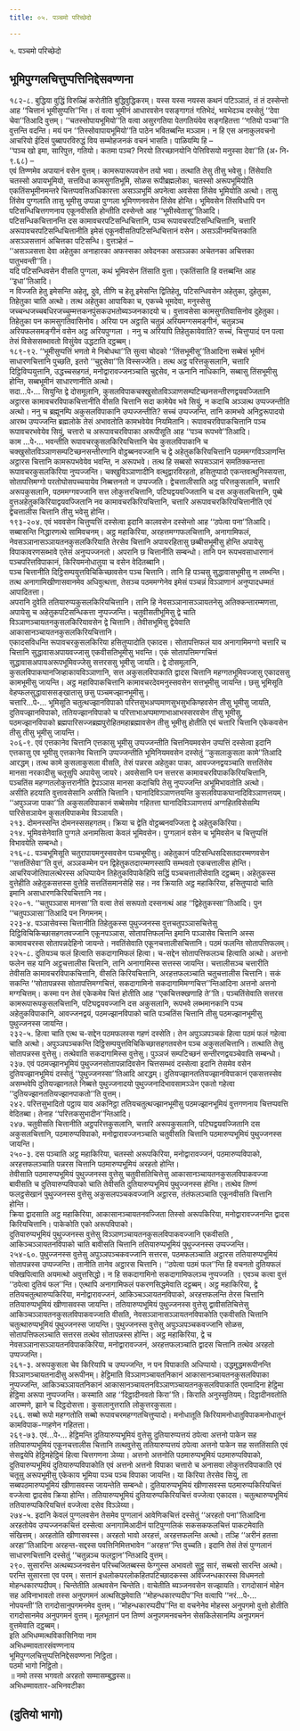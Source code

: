 ```yaml
---
title: ०५. पञ्चमो परिच्छेदो

---
```

५. पञ्चमो परिच्छेदो  


## भूमिपुग्गलचित्तुप्पत्तिनिद्देसवण्णना

१८२-८. बुद्धिया वुद्धिं विरुळ्हिं करोतीति बुद्धिवुद्धिकरम्। यस्स यस्स नयस्स कथनं पटिञ्ञातं, तं तं दस्सेन्तो आह ‘‘चित्तानं भूमीसुप्पत्ति’’न्ति। तं वत्वा भूमीनं आधारवसेन पसङ्गागतं गतिभेदं, भवभेदञ्च दस्सेतुं ‘‘देवा चेवा’’तिआदि वुत्तम्। ‘‘चतस्सोपायभूमियो’’ति वत्वा असुरगतिया पेतगतियंयेव सङ्गहितत्ता ‘‘गतियो पञ्चा’’ति वुत्तन्ति वदन्ति। मयं पन ‘‘तिस्सोवापायभूमियो’’ति पाठेन भवितब्बन्ति मञ्ञाम। न हि एस अनाकुलवचनो आचरियो ईदिसं पुब्बापरविरुद्धं विय सम्मोहजनकं वचनं भासति। पाळियम्पि हि –  
‘‘पञ्च खो इमा, सारिपुत्त, गतियो। कतमा पञ्च? निरयो तिरच्छानयोनि पेत्तिविसयो मनुस्सा देवा’’ति (अ॰ नि॰ ९.६८) –  
एवं तिण्णमेव अपायानं वसेन वुत्तम्। कामरूपारूपवसेन तयो भवा। तत्थाति तेसु तीसु भवेसु। तिंसेवाति चतस्सो अपायभूमियो, सत्तविधा कामसुगतिभूमि, सोळस रूपीब्रह्मलोका, चतस्सो अरूपभूमियोति एकतिंसभूमीनमन्तरे चित्तप्पवत्तिअधिकारत्ता असञ्ञभूमिं अपनेत्वा अवसेसा तिंसेव भूमियोति अत्थो। तासु तिंसेव पुग्गलाति तासु भूमीसु उप्पन्ना पुग्गला भूमिगणनवसेन तिंसेव होन्ति। भूमिवसेन तिंसविधापि पन पटिसन्धिचित्तगणनाय एकूनवीसति होन्तीति दस्सेन्तो आह ‘‘भूमीस्वेतासू’’तिआदि।  
पटिसन्धिकचित्तानन्ति दस कामावचरपटिसन्धिचित्तानि, पञ्च रूपावचरपटिसन्धिचित्तानि, चत्तारि अरूपावचरपटिसन्धिचित्तानीति इमेसं एकूनवीसतिपटिसन्धिचित्तानं वसेन। असञ्ञीनमचित्तकाति असञ्ञसत्तानं अचित्तका पटिसन्धि। वुत्तञ्हेतं –  
‘‘असञ्ञसत्ता देवा अहेतुका अनाहारका अफस्सका अवेदनका असञ्ञका अचेतनका अचित्तका पातुभवन्ती’’ति।  
यदि पटिसन्धिवसेन वीसति पुग्गला, कथं भूमिवसेन तिंसाति वुत्ता। एकतिंसाति हि वत्तब्बन्ति आह ‘‘इधा’’तिआदि।  
न विज्जति हेतु इमेसन्ति अहेतू, दुवे, तीणि च हेतू इमेसन्ति द्वितिहेतू, पटिसन्धिवसेन अहेतुका, दुहेतुका, तिहेतुका चाति अत्थो। तत्थ अहेतुका आपायिका च, एकच्चे भूमदेवा, मनुस्सेसु जच्चन्धजच्चबधिरजच्चुम्मत्तकनपुंसकउभतोब्यञ्जनकादयो च। वुत्तावसेसा कामसुगतिवासिनोव दुहेतुका। तिहेतुका पन कामसुगतिवासिनोव। अरिया पन अट्ठाति चतुन्नं अरियमग्गसमङ्गीनं, चतुन्नञ्च अरियफलसमङ्गीनं वसेन अट्ठ अरियपुग्गला । ननु च अरियापि तिहेतुकायेवाति? सच्चं, चित्तुप्पादं पन पत्वा तेसं विसेससब्भावतो विसुंयेव उद्धटाति दट्ठब्बम्।  
१८९-९२. ‘‘भूमीसुप्पत्तिं भणतो मे निबोधथा’’ति सुत्वा चोदको ‘‘तिंसभूमीसू’’तिआदिना सब्बेसं भूमीनं साधारणचित्तानि पुच्छति, इतरो ‘‘चुद्दसेवा’’ति विस्सज्जेति। तत्थ अट्ठ परित्तकुसलानि, चत्तारि दिट्ठिविप्पयुत्तानि, उद्धच्चसहगतं, मनोद्वारावज्जनञ्चाति चुद्दसेव, न ऊनानि नाधिकानि, सब्बासु तिंसभूमीसु होन्ति, सब्बभूमीनं साधारणानीति अत्थो।  
सदा…पे॰… सियुन्ति द्वे दोसमूलानि, कुसलविपाकचक्खुसोतविञ्ञाणसम्पटिच्छनसन्तीरणद्वयवज्जितानि अट्ठारस कामावचरविपाकचित्तानीति वीसति चित्तानि सदा कामेयेव भवे सियुं, न कदाचि अञ्ञत्थ उप्पज्जन्तीति अत्थो। ननु च ब्रह्मूनम्पि अकुसलविपाकानि उप्पज्जन्तीति? सच्चं उप्पज्जन्ति, तानि कामभवे अनिट्ठरूपादयो आरब्भ उप्पज्जन्ति ब्रह्मलोके तेसं अभावतोति कामभवेयेव नियमितानि। रूपावचरविपाकचित्तानि पञ्च रूपावचरभवेयेव सियुं, चत्तारो च अरूपावचरविपाका अरूपीसूति आह ‘‘पञ्च रूपभवे’’तिआदि।  
काम …पे॰… भवन्तीति रूपावचरकुसलकिरियचित्तानि चेव कुसलविपाकानि च चक्खुसोतविञ्ञाणसम्पटिच्छनसन्तीरणानि वोट्ठब्बनवज्जानि च द्वे अहेतुककिरियचित्तानि पठममग्गविञ्ञाणन्ति अट्ठारस चित्तानि कामरूपभवेयेव भवन्ति, न अरूपभवे। तत्थ हि सब्बसो रूपसञ्ञानं समतिक्कन्तत्ता रूपावचरकुसलकिरिया नुप्पज्जन्ति। चक्खुविञ्ञाणादीनि वत्थुद्वारविरहतो, हसितुप्पादो एकन्तवत्थुनिस्सयत्ता, सोतापत्तिमग्गो परतोघोसपच्चयायेव निब्बत्तनतो न उप्पज्जति। द्वेचत्तालीसाति अट्ठ परित्तकुसलानि, चत्तारि अरूपकुसलानि, पठममग्गवज्जानि सत्त लोकुत्तरचित्तानि, पटिघद्वयवज्जितानि च दस अकुसलचित्तानि, पुब्बे वुत्तअहेतुककिरियाद्वयवज्जितानि नव कामावचरकिरियचित्तानि, चत्तारि अरूपावचरकिरियचित्तानीति एवं द्वेचत्तालीस चित्तानि तीसु भवेसु होन्ति।  
१९३-२०४. एवं भववसेन चित्तुप्पत्तिं दस्सेत्वा इदानि कालवसेन दस्सेन्तो आह ‘‘ठपेत्वा पना’’तिआदि। सब्बासन्ति निद्धारणत्थे सामिवचनम्। अट्ठ महाकिरिया, अरहत्तमग्गफलचित्तानि, अनागामिफलं, नेवसञ्ञानासञ्ञायतनकुसलकिरियाति तेरसेव चित्तानि अपायरहितासु छब्बीसभूमीसु होन्ति अपायेसु विपाकावरणसब्भावे एतेसं अनुप्पज्जनतो। अपरानि छ चित्तानीति सम्बन्धो। तानि पन रूपभवसाधारणानं पञ्चपरित्तविपाकानं, किरियमनोधातुया च वसेन वेदितब्बानि।  
पञ्च चित्तानीति दिट्ठिसम्पयुत्तविचिकिच्छावसेन पञ्च चित्तानि। तानि हि पञ्चसु सुद्धावासभूमीसु न लब्भन्ति। तत्थ अनागामिखीणासवानमेव अधिवुत्थत्ता, तेसञ्च पठममग्गेनेव इमेसं पञ्चन्नं विञ्ञाणानं अनुप्पादधम्मतं आपादितत्ता।  
अपरानि दुवेति ततियारुप्पकुसलकिरियचित्तानि। तानि हि नेवसञ्ञानासञ्ञायतनेसु अतिक्कन्तारम्मणत्ता, अपायेसु च अहेतुकपटिसन्धिकत्ता नुप्पज्जन्ति। चतुवीसतीभूमिसु द्वे चाति विञ्ञाणञ्चायतनकुसलकिरियावसेन द्वे चित्तानि। तेवीसभूमिसु द्वेयेवाति आकासानञ्चायतनकुसलकिरियचित्तानि।  
एकादसविधन्ति रूपावचरकुसलकिरिया हसितुप्पादोति एकादस। सोतापत्तिफलं याव अनागामिमग्गो चत्तारि च चित्तानि सुद्धावासअपायवज्जासु एकवीसतिभूमीसु भवन्ति। एकं सोतापत्तिमग्गचित्तं सुद्धावासअपायअरूपभूमिवज्जेसु सत्तरससु भूमीसु जायति। द्वे दोसमूलानि, कुसलविपाकघानजिव्हाकायविञ्ञाणानि, सत्त अकुसलविपाकाति द्वादस चित्तानि महग्गतभूमिवज्जासु एकादससु कामभूमीसु जायन्ति। अट्ठ महाविपाकचित्तानि कामावचरदेवमनुस्सवसेन सत्तभूमीसु जायन्ति। छसु भूमिसूति वेहप्फलसुद्धावाससङ्खातासु छसु पञ्चमज्झानभूमीसु।  
चत्तारि…पे॰… भूमिसूति चतुत्थज्झानविपाको परित्तसुभअप्पमाणसुभसुभकिण्हवसेन तीसु भूमीसु जायति, दुतियज्झानविपाको, ततियज्झानविपाको च परित्ताभाअप्पमाणाभाआभस्सरवसेन तीसु भूमीसु, पठमज्झानविपाको ब्रह्मपारिसज्जब्रह्मपुरोहितमहाब्रह्मावसेन तीसु भूमीसु होतीति एवं चत्तारि चित्तानि एकेकवसेन तीसु तीसु भूमीसु जायन्ति।  
२०६-९. एवं एत्तकानेव चित्तानि एत्तकासु भूमीसु उप्पज्जन्तीति चित्तनियमवसेन उप्पत्तिं दस्सेत्वा इदानि एत्तकासु एव भूमीसु एत्तकानेव चित्तानि उप्पज्जन्तीति भूमिनियमवसेन दस्सेतुं ‘‘कुसलाकुसला कामे’’तिआदि आरद्धम्। तत्थ कामे कुसलाकुसला वीसति, तेसं पन्नरस अहेतुका पाका, आवज्जनद्वयञ्चाति सत्ततिंसेव मानसा नरकादीसु चतूसुपि अपायेसु जायरे। अवसेसानि पन सत्तरस कामावचरविपाककिरियचित्तानि, पञ्चतिंस महग्गतलोकुत्तरानीति द्वेपञ्ञास मानसा कदाचिपि तेसु नुप्पज्जन्ति अभूमिभावतोति अत्थो।  
असीति हदयाति वुत्तावसेसानि असीति चित्तानि। घानादिविञ्ञाणत्तयन्ति कुसलविपाकघानादिविञ्ञाणत्तयम्। ‘‘अपुञ्ञजा पाका’’ति अकुसलविपाकानं सब्बेसमेव गहितत्ता घानादिविञ्ञाणत्तयं अग्गहितविसेसम्पि पारिसेसञायेन कुसलविपाकमेव विञ्ञायति।  
२१३. दोमनस्सन्ति दोमनस्ससहगतम्। क्रिया च द्वेति वोट्ठब्बनवज्जिता द्वे अहेतुककिरिया।  
२१४. भूमिवसेनेवाति पुग्गले अनामसित्वा केवलं भूमिवसेन। पुग्गलानं वसेन च भूमिवसेन च चित्तुप्पत्तिं विभावयेति सम्बन्धो।  
२१६-८. पञ्चभूमिसूति चतुरापायमनुस्सवसेन पञ्चभूमीसु। अहेतुकानं पटिसन्धिसदिसतदारम्मणवसेन ‘‘सत्ततिंसेवा’’ति वुत्तं, अञ्ञकम्मेन पन द्विहेतुकतदारम्मणस्सापि सम्भवतो एकचत्तालीस होन्ति। आचरियजोतिपालत्थेरस्स अधिप्पायेन तिहेतुकविपाकेहिपि सद्धिं पञ्चचत्तालीसेवाति दट्ठब्बम्। अहेतुकस्स वुत्तेहीति अहेतुकसत्तस्स वुत्तेहि सत्ततिंसमानसेहि सह। नव क्रियाति अट्ठ महाकिरिया, हसितुप्पादो चाति इमानि असाधारणकिरियचित्तानि नव।  
२२०-१. ‘‘चतुपञ्ञास मानसा’’ति वत्वा तेसं सरूपतो दस्सनत्थं आह ‘‘द्विहेतुकस्सा’’तिआदि। पुन ‘‘चतुपञ्ञासा’’तिआदि पन निगमनम्।  
२२३-४. पञ्ञासेवस्स चित्तानीति तिहेतुकस्स पुथुज्जनस्स वुत्तचतुपञ्ञासचित्तेसु दिट्ठिविचिकिच्छासहगतवज्जानि एकूनपञ्ञास, सोतापत्तिफलन्ति इमानि पञ्ञासेव चित्तानि अस्स कामावचरस्स सोतापन्नदेहिनो जायन्ते। नवतिंसेवाति एकूनचत्तालीसचित्तानि। पठमं फलन्ति सोतापत्तिफलम्।  
२२५-८. दुतियञ्च फलं हित्वाति सकदागामिफलं हित्वा। च-सद्देन सोतापत्तिफलञ्च हित्वाति अत्थो। अत्तनो फलेन सह यानि अट्ठचत्तालीस चित्तानि, तानि अनागामिस्स सत्तस्स जायन्ति। चत्तालीसञ्च चत्तारीति तेवीसति कामावचरविपाकचित्तानि, वीसति किरियचित्तानि, अरहत्तफलञ्चाति चतुचत्तालीस चित्तानि। सकं सकन्ति ‘‘सोतापन्नस्स सोतापत्तिमग्गचित्तं, सकदागामिनो सकदागामिमग्गचित्त’’न्तिआदिना अत्तनो अत्तनो मग्गचित्तम्। कस्मा पन तेसं एकेकमेव चित्तं होतीति आह ‘‘एकचित्तक्खणाहि ते’’ति। पञ्चतिंसेवाति सत्तरस कामरूपारूपकुसलचित्तानि, पटिघद्वयवज्जानि दस अकुसलानि, रूपभवे लब्भमानकानि पञ्च अहेतुकविपाकानि, आवज्जनद्वयं, पठमज्झानविपाको चाति पञ्चतिंस चित्तानि तीसु पठमज्झानभूमीसु पुथुज्जनस्स जायन्ति।  
२३२-५. हित्वा चाति एत्थ च-सद्देन पठमफलस्स गहणं दस्सेति। तेन अपुञ्ञपञ्चकं हित्वा पठमं फलं गहेत्वा चाति अत्थो। अपुञ्ञपञ्चकन्ति दिट्ठिसम्पयुत्तविचिकिच्छासहगतवसेन पञ्च अकुसलचित्तानि। तत्थाति तेसु सोतापन्नस्स वुत्तेसु। तत्थेवाति सकदागामिस्स वुत्तेसु। पुञ्ञजं सम्पटिच्छनं सन्तीरणद्वयञ्चेवाति सम्बन्धो।  
२३७. एवं पठमज्झानभूमियं पुथुज्जनसोतापन्नादिवसेन चित्तसम्भवं दस्सेत्वा इदानि तेसमेव वसेन दुतियज्झानभूमियं दस्सेतुं ‘‘पुथुज्जनस्सा’’तिआदि आरद्धम्। दुतियज्झानततियज्झानविपाकानं एकसत्तस्सेव असम्भवेपि दुतियज्झानतले निब्बत्ते पुथुज्जनादयो पुथुज्जनादिभावसामञ्ञेन एकतो गहेत्वा ‘‘दुतियज्झानततियज्झानपाकतो’’ति वुत्तम्।  
२४२. परित्तसुभादितो पट्ठाय याव अकनिट्ठा ततियचतुत्थज्झानभूमीसु पठमज्झानभूमियं वुत्तगणनाय चित्तप्पवत्ति वेदितब्बा। तेनाह ‘‘परित्तकसुभादीन’’न्तिआदि।  
२४७. चतुवीसति चित्तानीति अट्ठपरित्तकुसलानि, चत्तारि अरूपकुसलानि, पटिघद्वयवज्जितानि दस अकुसलचित्तानि, पठमारुप्पविपाको, मनोद्वारावज्जनञ्चाति चतुवीसति चित्तानि पठमारुप्पभूमियं पुथुज्जनस्स जायन्ति।  
२५०-३. दस पञ्चाति अट्ठ महाकिरिया, चतस्सो अरूपकिरिया, मनोद्वारावज्जनं, पठमारुप्पविपाको, अरहत्तफलञ्चाति पन्नरस चित्तानि पठमारुप्पभूमियं अरहतो होन्ति।  
तेवीसाति पठमारुप्पभूमियं पुथुज्जनस्स वुत्तेसु चतुवीसतिचित्तेसु आकासानञ्चायतनकुसलविपाकवज्जा बावीसति च दुतियारुप्पविपाको चाति तेवीसति दुतियारुप्पभूमियं पुथुज्जनस्स होन्ति। तत्थेव तिण्णं फलट्ठसेखानं पुथुज्जनस्स वुत्तेसु अकुसलपञ्चकवज्जानि अट्ठारस, तंतंफलञ्चाति एकूनवीसति चित्तानि होन्ति।  
क्रिया द्वादसाति अट्ठ महाकिरिया, आकासानञ्चायतनवज्जिता तिस्सो अरूपकिरिया, मनोद्वारावज्जनन्ति द्वादस किरियचित्तानि। पाकेकोति एको अरूपविपाको।  
दुतियारुप्पभूमियं पुथुज्जनस्स वुत्तेसु विञ्ञाणञ्चायतनकुसलविपाकवज्जानि एकवीसति , आकिञ्चञ्ञायतनविपाको चाति बावीसति चित्तानि ततियारुप्पभूमियं पुथुज्जनस्स उप्पज्जन्ति।  
२५४-६०. पुथुज्जनस्स वुत्तेसु अपुञ्ञपञ्चकवज्जानि सत्तरस, पठमफलञ्चाति अट्ठारस ततियारुप्पभूमियं सोतापन्नस्स उप्पज्जन्ति। तानीति तानेव अट्ठारस चित्तानि। ‘‘ठपेत्वा पठमं फल’’न्ति हि वचनतो दुतियफलं पक्खिपित्वाति अयमत्थो अवुत्तसिद्धो। न हि सकदागामिनो सकदागामिफलञ्च नुप्पज्जति । एवञ्च कत्वा वुत्तं ‘‘ठपेत्वा दुतियं फल’’न्ति। एत्थापि अनागामिफलं पकरणसिद्धमेवाति दट्ठब्बम्। अट्ठ महाकिरिया, द्वे ततियचतुत्थारुप्पकिरिया, मनोद्वारावज्जनं, आकिञ्चञ्ञायतनविपाको, अरहत्तफलन्ति तेरस चित्तानि ततियारुप्पभूमियं खीणासवस्स जायन्ति। ततियारुप्पभूमियं पुथुज्जनस्स वुत्तेसु द्वावीसतिचित्तेसु आकिञ्चञ्ञायतनकुसलविपाकवज्जाति वीसति, नेवसञ्ञानासञ्ञायतनविपाकोति एकवीसति चित्तानि चतुत्थारुप्पभूमियं पुथुज्जनस्स जायन्ति। पुथुज्जनस्स वुत्तेसु अपुञ्ञपञ्चकवज्जानि सोळस, सोतापत्तिफलञ्चाति सत्तरस तत्थेव सोतापन्नस्स होन्ति। अट्ठ महाकिरिया, द्वे च नेवसञ्ञानासञ्ञायतनविपाककिरिया, मनोद्वारावज्जनं, अरहत्तफलञ्चाति द्वादस चित्तानि तत्थेव अरहतो उप्पज्जन्ति।  
२६१-३. अरूपकुसला चेव किरियापि च उप्पज्जन्ति, न पन विपाकाति अधिप्पायो। उद्धमुद्धमरूपीनन्ति विञ्ञाणञ्चायतनादीसु अरूपीनम्। हेट्ठिमाति विञ्ञाणञ्चायतनिकानं आकासानञ्चायतनकुसलविपाका नुप्पज्जन्ति, आकिञ्चञ्ञायतनिकानं आकासानञ्चायतनविञ्ञाणञ्चायतनकुसलविपाकाति एवमादिना हेट्ठिमा हेट्ठिमा अरूपा नुप्पज्जन्ति। कस्माति आह ‘‘दिट्ठादीनवतो किरा’’ति। किराति अनुस्सुतियम्। दिट्ठादीनवतोति आरम्मणे, झाने च दिट्ठदोसत्ता। कुसलानुत्तराति लोकुत्तरकुसला।  
२६६. सब्बो रूपो महग्गतोति सब्बो रूपावचरमहग्गतचित्तुप्पादो। मनोधातूति किरियामनोधातुविपाकमनोधातूनं कामविपाक-ग्गहणेन गहितत्ता।  
२६९-७३. एवं…पे॰… हेट्ठिमन्ति दुतियारुप्पभूमियं वुत्तेसु दुतियारुप्पत्तयं ठपेत्वा अत्तनो पाकेन सह ततियारुप्पभूमियं एकूनचत्तालीस चित्तानि तत्थवुत्तेसु ततियारुप्पत्तयं ठपेत्वा अत्तनो पाकेन सह सत्ततिंसाति एवं सेसद्वयेपि हेट्ठिमहेट्ठिमं हित्वा चित्तगणना ञेय्या। अत्तनो अत्तनोति पठमारुप्पभूमियं पठमारुप्पविपाको, दुतियारुप्पभूमियं दुतियारुप्पविपाकोति एवं अत्तनो अत्तनो विपाका चत्तारो च अनासवा लोकुत्तरविपाकाति एवं चतूसु अरूपभूमीसु एकेकाय भूमिया पञ्च पञ्च विपाका जायन्ति। या किरिया तेरसेव सियुं, ता सब्बपठमारुप्पभूमियं खीणासवस्स जायन्तेति सम्बन्धो। दुतियारुप्पभूमियं खीणासवस्स पठमारुप्पकिरियचित्तं वज्जेत्वा द्वादसेव क्रिया होन्ति। ततियारुप्पभूमियं दुतियारुप्पकिरियचित्तं वज्जेत्वा एकादस। चतुत्थारुप्पभूमियं ततियारुप्पकिरियचित्तं वज्जेत्वा दसेव विञ्ञेय्या।  
२७४-५. इदानि केवलं पुग्गलवसेन तेसमेव पुग्गलानं आवेणिकचित्तं दस्सेतुं ‘‘अरहतो पना’’तिआदिना अरहतोयेव उप्पज्जनकचित्तं दस्सेत्वा अनागामिआदीनं पाटिपुग्गलिकं सकसकफलचित्तं पाकटमेवाति संखित्तम्। अरहतोति खीणासवस्स। अरहतो भावो अरहत्तं, अरहत्तफलन्ति अत्थो। तञ्हि ‘‘अरीनं हतत्ता अरहा’’तिआदिना अरहन्त-सद्दस्स पवत्तिनिमित्तभावेन ‘‘अरहत्त’’न्ति वुच्चति। इदानि तेसं तेसं पुग्गलानं साधारणचित्तानि दस्सेतुं ‘‘चतुन्नञ्च फलट्ठान’’न्तिआदि वुत्तम्।  
२९०. सुसारन्ति अत्थब्यञ्जनवसेन परिच्चजितब्बस्स फेग्गुस्स अभावतो सुट्ठु सारं, सब्बसो सारन्ति अत्थो। परन्ति सुसारत्ता एव परम्। सत्तानं इधलोकपरलोकहितपटिच्छादकस्स अविज्जन्धकारस्स विधमनतो मोहन्धकारप्पदीपम्। चिन्तेतीति अत्थवसेन चिन्तेति। वाचेतीति ब्यञ्जनवसेन सज्झायति। रागदोसानं मोहेन सह अविनाभावतो तस्स अनुपगमनं अत्थसिद्धमेवाति ‘‘मोहन्धकारप्पदीप’’न्ति वत्वापि ‘‘नरं…पे॰… नोपयन्ती’’ति रागदोसानुपगमनमेव वुत्तम्। ‘‘मोहन्धकारप्पदीप’’न्ति वा वचनेनेव मोहस्स अनुपगमो वुत्तो होतीति रागदोसानमेव अनुपगमनं वुत्तम्। मूलभूतानं पन तिण्णं अनुपगमनवचनेन सेसकिलेसानम्पि अनुपगमनं वुत्तमेवाति दट्ठब्बम्।  
इति अभिधम्मत्थविकासिनिया नाम  
अभिधम्मावतारसंवण्णनाय  
भूमिपुग्गलचित्तुप्पत्तिनिद्देसवण्णना निट्ठिता।  
पठमो भागो निट्ठितो।  
॥ नमो तस्स भगवतो अरहतो सम्मासम्बुद्धस्स॥  
अभिधम्मावतार-अभिनवटीका  


## (दुतियो भागो)